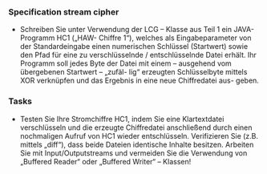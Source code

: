 ### Specification stream cipher

* Schreiben Sie unter Verwendung der LCG – Klasse aus Teil 1 ein JAVA-Programm HC1 („HAW-
Chiffre 1“), welches als Eingabeparameter von der Standardeingabe einen numerischen Schlüssel
(Startwert) sowie den Pfad für eine zu verschlüsselnde / entschlüsselnde Datei erhält.
Ihr Programm soll jedes Byte der Datei mit einem – ausgehend vom übergebenen Startwert – „zufäl-
lig“ erzeugten Schlüsselbyte mittels XOR verknüpfen und das Ergebnis in eine neue Chiffredatei aus-
geben.

### Tasks

* Testen Sie Ihre Stromchiffre HC1, indem Sie eine Klartextdatei verschlüsseln und die erzeugte
Chiffredatei anschließend durch einen nochmaligen Aufruf von HC1 wieder entschlüsseln.
Verifizieren Sie (z.B. mittels „diff“), dass beide Dateien identische Inhalte besitzen.
Arbeiten Sie mit Input/Outputstreams und vermeiden Sie die Verwendung von „Buffered Reader“
oder „Buffered Writer“ – Klassen!
